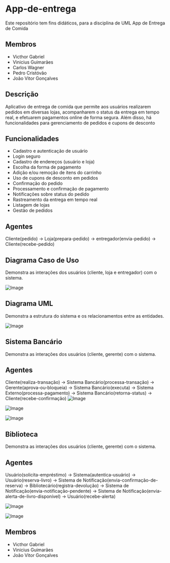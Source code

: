 # App-de-entrega
Este repositório tem fins didáticos, para a disciplina de UML
App de Entrega de Comida

## Membros

- Victhor Gabriel 
- Vinicius Guimarães 
- Carlos Wagner 
- Pedro Cristóvão 
- João Vitor Gonçalves

## Descrição

Aplicativo de entrega de comida que permite aos usuários realizarem pedidos em diversas lojas, acompanharem o status da entrega em tempo real, e efetuarem pagamentos online de forma segura. Além disso, há funcionalidades para gerenciamento de pedidos e cupons de desconto

## Funcionalidades

- Cadastro e autenticação de usuário
- Login seguro
- Cadastro de endereços (usuário e loja)
- Escolha da forma de pagamento
- Adição e/ou remoção de itens do carrinho
- Uso de cupons de desconto em pedidos
- Confirmação do pedido
- Processamento e confirmação de pagamento
- Notificações sobre status do pedido
- Rastreamento da entrega em tempo real
- Listagem de lojas
- Gestão de pedidos

## Agentes
Cliente(pedido) -> Loja(prepara-pedido) -> entregador(envia-pedido) -> Cliente(recebe-pedido)

## Diagrama Caso de Uso

Demonstra as interações dos usuários (cliente, loja e entregador) com o sistema.

![Image](https://github.com/user-attachments/assets/5fcc089a-da82-4b71-9cb0-d6ab466966d9)

## Diagrama UML

Demonstra a estrutura do sistema e os relacionamentos entre as entidades.

![Image](https://github.com/user-attachments/assets/674a7a2f-fb1c-4440-a7ef-544d223ead88)


## Sistema Bancário

Demonstra as interações dos usuários (cliente, gerente) com o sistema.

## Agentes
Cliente(realiza-transação) → Sistema Bancário(processa-transação) →
Gerente(aprova-ou-bloqueia) → Sistema Bancário(executa) →
Sistema Externo(processa-pagamento) → Sistema Bancário(retorna-status) →
Cliente(recebe-confirmação)
![Image](https://github.com/user-attachments/assets/43640e95-0214-4a13-8306-f07850c54f0f)

![Image](https://github.com/user-attachments/assets/dc5408a7-fef0-4e13-a192-f300042ab646)

![Image](https://github.com/user-attachments/assets/631dc247-cfcb-4750-84e4-2c5bff399993)


## Biblioteca

Demonstra as interações dos usuários (cliente, gerente) com o sistema.

## Agentes
Usuário(solicita-empréstimo) → Sistema(autentica-usuário) →
Usuário(reserva-livro) → Sistema de Notificação(envia-confirmação-de-reserva) →
Bibliotecário(registra-devolução) → Sistema de Notificação(envia-notificação-pendente) →
Sistema de Notificação(envia-alerta-de-livro-disponível) → Usuário(recebe-alerta)

![Image](https://github.com/user-attachments/assets/c4d8d089-b10c-4b26-afdb-fa29ab145632)

![Image](https://github.com/user-attachments/assets/8b8502c6-f5c0-4de3-9263-73ab55c05e48)

## Membros

- Victhor Gabriel 
- Vinicius Guimarães 
- João Vitor Gonçalves

